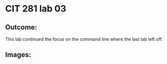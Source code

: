 # CIT 281 lab 03

## Outcome:

This lab continued the focus on the command line where the last lab left off. 

## Images: 


